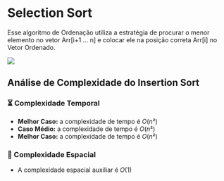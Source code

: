 # Selection Sort

Esse algoritmo de Ordenação utiliza a estratégia de procurar o menor elemento no vetor Arr[i+1 ... n\] e colocar ele na posição correta Arr[i\] no Vetor Ordenado.

![](https://github.com/sc-math/Sort-Algorithms/blob/main/Insertion%20Sort/gif/Selection-sort-exemple.gif)

## Análise de Complexidade do Insertion Sort

### ⏳ Complexidade Temporal
- **Melhor Caso:** a complexidade de tempo é $O(n²)$
- **Caso Médio:** a complexidade de tempo é $O(n²)$
- **Melhor Caso:** a complexidade de tempo é $O(n²)$

### 💽 Complexidade Espacial

- A complexidade espacial auxiliar é $O(1)$
